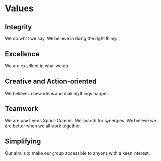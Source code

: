 # Values

## Integrity
We do what we say. We believe in doing the right thing.

## Excellence
We are excellent in what we do. 

## Creative and Action-oriented
We believe in new ideas and making things happen.

## Teamwork
We are one Leeds Space Comms. We search for synergies. We believe we are better when we all work together.

## Simplifying
Our aim is to make our group accessible to anyone with a keen interest.
